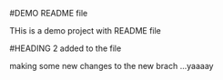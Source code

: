 #DEMO README file

THis is a demo project with README file




#HEADING 2 added to the file

making some new changes to the new brach ...yaaaay